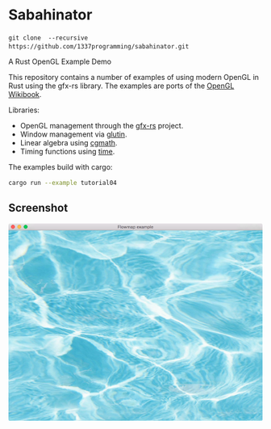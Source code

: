 # Sabahinator

`git clone  --recursive https://github.com/1337programming/sabahinator.git`

A Rust OpenGL Example Demo

This repository contains a number of examples of using modern OpenGL in Rust using the gfx-rs library. The examples are ports of the [OpenGL Wikibook](https://en.wikibooks.org/wiki/OpenGL_Programming).

Libraries:
 - OpenGL management through the [gfx-rs][] project.
 - Window management via [glutin][].
 - Linear algebra using [cgmath][].
 - Timing functions using [time][].

[gfx-rs]: https://github.com/gfx-rs/gfx
[glutin]: https://github.com/tomaka/glutin
[cgmath]: https://github.com/brendanzab/cgmath
[time]: https://github.com/rust-lang-deprecated/time

The examples build with cargo:

``` bash
cargo run --example tutorial04
```

## Screenshot

![Flowmap Example](screenshot.png)